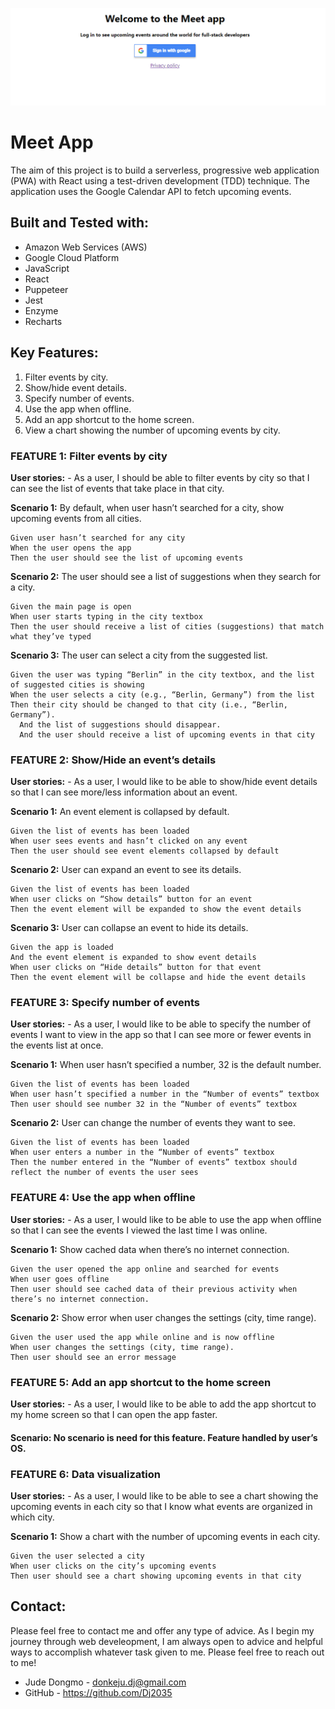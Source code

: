 ![welcomescreen](public/welcome.png)

# Meet App
The aim of this project is to build a serverless, progressive web application (PWA) with React using a test-driven development (TDD) technique. The application uses the Google Calendar API to fetch upcoming events.

## Built and Tested with:
- Amazon Web Services (AWS)
- Google Cloud Platform
- JavaScript
- React
- Puppeteer
- Jest
- Enzyme
- Recharts

## Key Features:
1.	Filter events by city.
2.	Show/hide event details.
3.	Specify number of events.
4.	Use the app when offline.
5.	Add an app shortcut to the home screen.
6.	View a chart showing the number of upcoming events by city.

### FEATURE 1: Filter events by city
**User stories:** - As a user, I should be able to filter events by city so that I can see the list of events that take place in that city.

**Scenario 1:** By default, when user hasn’t searched for a city, show upcoming events from all cities. 
```
Given user hasn’t searched for any city
When the user opens the app
Then the user should see the list of upcoming events
```
**Scenario 2:** The user should see a list of suggestions when they search for a city. 
```
Given the main page is open
When user starts typing in the city textbox
Then the user should receive a list of cities (suggestions) that match what they’ve typed
```
**Scenario 3:** The user can select a city from the suggested list. 
```
Given the user was typing “Berlin” in the city textbox, and the list of suggested cities is showing
When the user selects a city (e.g., “Berlin, Germany”) from the list
Then their city should be changed to that city (i.e., “Berlin, Germany”).
  And the list of suggestions should disappear.
  And the user should receive a list of upcoming events in that city
```

### FEATURE 2: Show/Hide an event’s details
**User stories:** -	As a user, I would like to be able to show/hide event details so that I can see more/less information about an event.

**Scenario 1:** An event element is collapsed by default.
```
Given the list of events has been loaded
When user sees events and hasn’t clicked on any event
Then the user should see event elements collapsed by default
```

**Scenario 2:** User can expand an event to see its details.
```
Given the list of events has been loaded
When user clicks on “Show details” button for an event
Then the event element will be expanded to show the event details
```

**Scenario 3:** User can collapse an event to hide its details.
```
Given the app is loaded
And the event element is expanded to show event details
When user clicks on “Hide details” button for that event
Then the event element will be collapse and hide the event details
```

### FEATURE 3: Specify number of events
**User stories:** - As a user, I would like to be able to specify the number of events I want to view in the app so that I can see more or fewer events in the events list at once.

**Scenario 1:** When user hasn’t specified a number, 32 is the default number.
```
Given the list of events has been loaded
When user hasn’t specified a number in the “Number of events” textbox
Then user should see number 32 in the “Number of events” textbox
```

**Scenario 2:** User can change the number of events they want to see.
```
Given the list of events has been loaded
When user enters a number in the “Number of events” textbox
Then the number entered in the “Number of events” textbox should reflect the number of events the user sees 
```

### FEATURE 4: Use the app when offline
**User stories:** - As a user, I would like to be able to use the app when offline so that I can see the events I viewed the last time I was online.

**Scenario 1:** Show cached data when there’s no internet connection.
```
Given the user opened the app online and searched for events
When user goes offline
Then user should see cached data of their previous activity when there’s no internet connection.
```

**Scenario 2:** Show error when user changes the settings (city, time range).
```
Given the user used the app while online and is now offline
When user changes the settings (city, time range).
Then user should see an error message
```

### FEATURE 5: Add an app shortcut to the home screen
**User stories:** - As a user, I would like to be able to add the app shortcut to my home screen so that I can open the app faster.

#### Scenario: No scenario is need for this feature. Feature handled by user’s OS.

### FEATURE 6: Data visualization
**User stories:** - As a user, I would like to be able to see a chart showing the upcoming events in each city so that I know what events are organized in which city.

**Scenario 1:** Show a chart with the number of upcoming events in each city.
```
Given the user selected a city
When user clicks on the city’s upcoming events
Then user should see a chart showing upcoming events in that city
```
## Contact:
Please feel free to contact me and offer any type of advice. As I begin my journey through web develeopment, I am always open to advice and helpful ways to accomplish whatever task given to me. Please feel free to reach out to me!
- Jude Dongmo - donkeju.dj@gmail.com
- GitHub -  https://github.com/Dj2035
